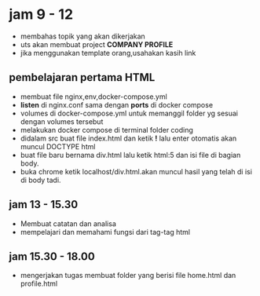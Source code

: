 # jam 9 - 12
- membahas topik yang akan dikerjakan
- uts akan membuat project **COMPANY PROFILE**
- jika menggunakan template orang,usahakan kasih link

## pembelajaran pertama HTML ##
- membuat file nginx,env,docker-compose.yml
- **listen** di nginx.conf sama dengan **ports** di docker compose
- volumes di docker-compose.yml untuk memanggil folder yg sesuai dengan volumes tersebut
- melakukan docker compose di terminal folder coding 
- didalam src buat file index.html dan ketik **!** lalu enter otomatis akan muncul DOCTYPE html
- buat file baru bernama div.html lalu ketik html:5 dan isi file di bagian body.
- buka chrome ketik localhost/div.html.akan muncul hasil yang telah di isi di body tadi.


## jam 13 - 15.30 ##
- Membuat catatan dan analisa
- mempelajari dan memahami fungsi dari tag-tag html 

## jam 15.30 - 18.00
- mengerjakan tugas membuat folder yang berisi file home.html dan profile.html


